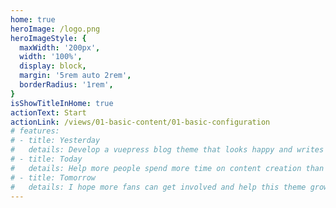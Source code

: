 ```yaml
---
home: true
heroImage: /logo.png
heroImageStyle: {
  maxWidth: '200px',
  width: '100%',
  display: block,
  margin: '5rem auto 2rem',
  borderRadius: '1rem',
}
isShowTitleInHome: true
actionText: Start
actionLink: /views/01-basic-content/01-basic-configuration
# features:
# - title: Yesterday
#   details: Develop a vuepress blog theme that looks happy and writes smoothly.
# - title: Today
#   details: Help more people spend more time on content creation than on blogging.
# - title: Tomorrow
#   details: I hope more fans can get involved and help this theme grow better.
---
```


<!-- ## Quick start

**npx**

```
npx @vuepress-reco/theme-cli init my-blog
```

**npm**

```bash
# init
npm install @vuepress-reco/theme-cli -g
theme-cli init my-blog

# install
cd my-blog
npm install

# run
npm run dev

# build
npm run build
```

**yarn**

```bash
# init
yarn global add @vuepress-reco/theme-cli
theme-cli init my-blog

# install
cd my-blog
yarn install
```

## Multi-language

|language|language code|
|:-:|-|
|Simplified Chinese|`zh-CN`、`zh-SG`|
|Traditional Chinese|`zh-HK`、`zh-MO`、`zh-TW`|
|Japanese|`ja-JP`|
|Korean|`ko-KR`|
|Spanish|`es-{A-Z}`|
|English|`en-US` and other|

## Update record

[Record](https://github.com/vuepress-reco/vuepress-theme-reco-1.x/blob/master/CHANGELOG.md)

## Contributors

<a style="display: block;margin-top: 10px" href="https://github.com/vuepress-reco/vuepress-theme-reco-1.x/graphs/contributors" target="_black">
  <img
    alt="vuepress-theme-reco"
    src="https://img.shields.io/github/contributors/vuepress-reco/vuepress-theme-reco-1.x?style=for-the-badge&logo=github&label=vuepress-theme-reco" />
</a>

<a style="display: block;margin-top: 10px" href="https://github.com/vuepress-reco/vuepress-reco.github.io/graphs/contributors" target="_black">
  <img
    alt="vuepress-reco.github.io"
    src="https://img.shields.io/github/contributors/vuepress-reco/vuepress-reco.github.io?style=for-the-badge&logo=github&label=vuepress-reco.github.io" />
</a>
-->

<!-- <Contributors user="vuepress-reco" repo="vuepress-theme-reco" :show-title="true"></Contributors>
<Contributors user="vuepress-reco" repo="vuepress-reco.github.io" :show-title="true"></Contributors> -->
